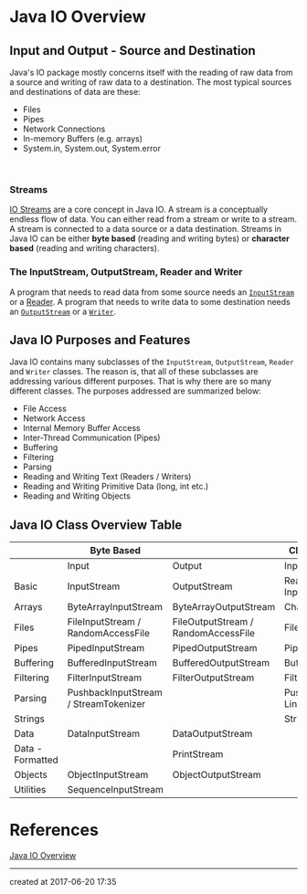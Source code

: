# Java IO Overview

## Input and Output - Source and Destination

Java's IO package mostly concerns itself with the reading of raw data from a source and writing    of raw data to a destination. The most typical sources and destinations of data are these:

- Files
- Pipes
- Network Connections
- In-memory Buffers (e.g. arrays)
- System.in, System.out, System.error

​    

### Streams

[IO Streams](http://tutorials.jenkov.com/java-io/streams.html) are a core concept in Java IO. A stream is a conceptually endless flow of data. You can either read from a stream or write to a stream. A stream is connected to a data source or a data destination. Streams in Java IO can be either **byte based** (reading and writing bytes) or **character based** (reading and writing characters).



### The InputStream, OutputStream, Reader and Writer

A program that needs to read data from some source needs an [`InputStream`](http://tutorials.jenkov.com/java-io/inputstream.html) or a [Reader](http://tutorials.jenkov.com/java-io/reader.html). A program that needs to write data to some destination needs an    [`OutputStream`](http://tutorials.jenkov.com/java-io/outputstream.html) or a [`Writer`](http://tutorials.jenkov.com/java-io/writer.html).    



## Java IO Purposes and Features

Java IO contains many subclasses of the `InputStream`, `OutputStream`, `Reader`    and `Writer` classes. The reason is, that all of these subclasses are addressing various different purposes. That is why there are so many different classes. The purposes addressed are summarized below:

- File Access
- Network Access
- Internal Memory Buffer Access
- Inter-Thread Communication (Pipes)
- Buffering
- Filtering
- Parsing
- Reading and Writing Text (Readers / Writers) 
- Reading and Writing Primitive Data (long, int etc.)
- Reading and Writing Objects



## Java IO Class Overview Table

|                  | Byte Based                            |                                     | Character Based                   |                             |
| ---------------- | ------------------------------------- | ----------------------------------- | --------------------------------- | --------------------------- |
|                  | Input                                 | Output                              | Input                             | Output                      |
| Basic            | InputStream                           | OutputStream                        | Reader / InputStreamReader        | Writer / OutputStreamWriter |
| Arrays           | ByteArrayInputStream                  | ByteArrayOutputStream               | CharArrayReader                   | CharArrayWriter             |
| Files            | FileInputStream  / RandomAccessFile   | FileOutputStream / RandomAccessFile | FileReader                        | FileWriter                  |
| Pipes            | PipedInputStream                      | PipedOutputStream                   | PipedReader                       | PipedWriter                 |
| Buffering        | BufferedInputStream                   | BufferedOutputStream                | BufferedReader                    | BufferedWriter              |
| Filtering        | FilterInputStream                     | FilterOutputStream                  | FilterReader                      | FilterWriter                |
| Parsing          | PushbackInputStream / StreamTokenizer |                                     | PushbackReader / LineNumberReader |                             |
| Strings          |                                       |                                     | StringReader                      | StringWriter                |
| Data             | DataInputStream                       | DataOutputStream                    |                                   |                             |
| Data - Formatted |                                       | PrintStream                         |                                   | PrintWriter                 |
| Objects          | ObjectInputStream                     | ObjectOutputStream                  |                                   |                             |
| Utilities        | SequenceInputStream                   |                                     |                                   |                             |



# References

[Java IO Overview](http://tutorials.jenkov.com/java-io/overview.html)



---

created at 2017-06-20 17:35